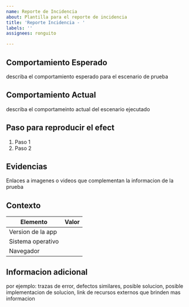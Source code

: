 ```yaml
---
name: Reporte de Incidencia
about: Plantilla para el reporte de incidencia
title: 'Reporte Incidencia - '
labels: ''
assignees: ronguito

---
```


## Comportamiento Esperado
describa el comportamiento esperado para el escenario de prueba

## Comportamiento Actual
describa el comportameinto actual del escenario ejecutado

## Paso para reproducir el efect
1. Paso 1
2. Paso 2

## Evidencias
Enlaces a imagenes o videos que complementan la informacion de la prueba

## Contexto
| Elemento  |  Valor |
|----|----|
| Version de la app |    |
| Sistema operativo |    |
| Navegador |      |

## Informacion adicional
por ejemplo: trazas de error, defectos similares, posible solucion, posible implementacion de solucion, link de recursos externos que brinden mas informacion

